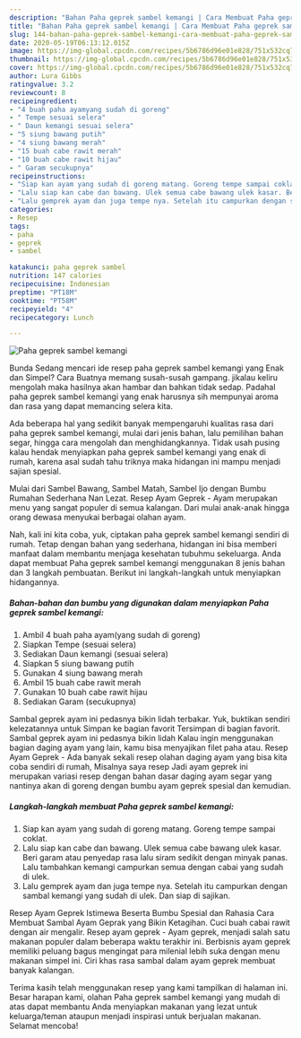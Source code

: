 ```yaml
---
description: "Bahan Paha geprek sambel kemangi | Cara Membuat Paha geprek sambel kemangi Yang Sempurna"
title: "Bahan Paha geprek sambel kemangi | Cara Membuat Paha geprek sambel kemangi Yang Sempurna"
slug: 144-bahan-paha-geprek-sambel-kemangi-cara-membuat-paha-geprek-sambel-kemangi-yang-sempurna
date: 2020-05-19T06:13:12.015Z
image: https://img-global.cpcdn.com/recipes/5b6786d96e01e828/751x532cq70/paha-geprek-sambel-kemangi-foto-resep-utama.jpg
thumbnail: https://img-global.cpcdn.com/recipes/5b6786d96e01e828/751x532cq70/paha-geprek-sambel-kemangi-foto-resep-utama.jpg
cover: https://img-global.cpcdn.com/recipes/5b6786d96e01e828/751x532cq70/paha-geprek-sambel-kemangi-foto-resep-utama.jpg
author: Lura Gibbs
ratingvalue: 3.2
reviewcount: 8
recipeingredient:
- "4 buah paha ayamyang sudah di goreng"
- " Tempe sesuai selera"
- " Daun kemangi sesuai selera"
- "5 siung bawang putih"
- "4 siung bawang merah"
- "15 buah cabe rawit merah"
- "10 buah cabe rawit hijau"
- " Garam secukupnya"
recipeinstructions:
- "Siap kan ayam yang sudah di goreng matang. Goreng tempe sampai coklat."
- "Lalu siap kan cabe dan bawang. Ulek semua cabe bawang ulek kasar. Beri garam atau penyedap rasa lalu siram sedikit dengan minyak panas. Lalu tambahkan kemangi campurkan semua dengan cabai yang sudah di ulek."
- "Lalu gemprek ayam dan juga tempe nya. Setelah itu campurkan dengan sambal kemangi yang sudah di ulek. Dan siap di sajikan."
categories:
- Resep
tags:
- paha
- geprek
- sambel

katakunci: paha geprek sambel 
nutrition: 147 calories
recipecuisine: Indonesian
preptime: "PT18M"
cooktime: "PT58M"
recipeyield: "4"
recipecategory: Lunch

---
```



![Paha geprek sambel kemangi](https://img-global.cpcdn.com/recipes/5b6786d96e01e828/751x532cq70/paha-geprek-sambel-kemangi-foto-resep-utama.jpg)

Bunda Sedang mencari ide resep paha geprek sambel kemangi yang Enak dan Simpel? Cara Buatnya memang susah-susah gampang. jikalau keliru mengolah maka hasilnya akan hambar dan bahkan tidak sedap. Padahal paha geprek sambel kemangi yang enak harusnya sih mempunyai aroma dan rasa yang dapat memancing selera kita.

Ada beberapa hal yang sedikit banyak mempengaruhi kualitas rasa dari paha geprek sambel kemangi, mulai dari jenis bahan, lalu pemilihan bahan segar, hingga cara mengolah dan menghidangkannya. Tidak usah pusing kalau hendak menyiapkan paha geprek sambel kemangi yang enak di rumah, karena asal sudah tahu triknya maka hidangan ini mampu menjadi sajian spesial.

Mulai dari Sambel Bawang, Sambel Matah, Sambel Ijo dengan Bumbu Rumahan Sederhana Nan Lezat. Resep Ayam Geprek - Ayam merupakan menu yang sangat populer di semua kalangan. Dari mulai anak-anak hingga orang dewasa menyukai berbagai olahan ayam.


Nah, kali ini kita coba, yuk, ciptakan paha geprek sambel kemangi sendiri di rumah. Tetap dengan bahan yang sederhana, hidangan ini bisa memberi manfaat dalam membantu menjaga kesehatan tubuhmu sekeluarga. Anda dapat membuat Paha geprek sambel kemangi menggunakan 8 jenis bahan dan 3 langkah pembuatan. Berikut ini langkah-langkah untuk menyiapkan hidangannya.

<!--inarticleads1-->

##### Bahan-bahan dan bumbu yang digunakan dalam menyiapkan Paha geprek sambel kemangi:

1. Ambil 4 buah paha ayam(yang sudah di goreng)
1. Siapkan  Tempe (sesuai selera)
1. Sediakan  Daun kemangi (sesuai selera)
1. Siapkan 5 siung bawang putih
1. Gunakan 4 siung bawang merah
1. Ambil 15 buah cabe rawit merah
1. Gunakan 10 buah cabe rawit hijau
1. Sediakan  Garam (secukupnya)


Sambal geprek ayam ini pedasnya bikin lidah terbakar. Yuk, buktikan sendiri kelezatannya untuk Simpan ke bagian favorit Tersimpan di bagian favorit. Sambal geprek ayam ini pedasnya bikin lidah Kalau ingin menggunakan bagian daging ayam yang lain, kamu bisa menyajikan filet paha atau. Resep Ayam Geprek - Ada banyak sekali resep olahan daging ayam yang bisa kita coba sendiri di rumah, Misalnya saya resep Jadi ayam geprek ini merupakan variasi resep dengan bahan dasar daging ayam segar yang nantinya akan di goreng dengan bumbu ayam geprek spesial dan kemudian. 

<!--inarticleads2-->

##### Langkah-langkah membuat Paha geprek sambel kemangi:

1. Siap kan ayam yang sudah di goreng matang. Goreng tempe sampai coklat.
1. Lalu siap kan cabe dan bawang. Ulek semua cabe bawang ulek kasar. Beri garam atau penyedap rasa lalu siram sedikit dengan minyak panas. Lalu tambahkan kemangi campurkan semua dengan cabai yang sudah di ulek.
1. Lalu gemprek ayam dan juga tempe nya. Setelah itu campurkan dengan sambal kemangi yang sudah di ulek. Dan siap di sajikan.


Resep Ayam Geprek Istimewa Beserta Bumbu Spesial dan Rahasia Cara Membuat Sambal Ayam Geprak yang Bikin Ketagihan. Cuci buah cabai rawit dengan air mengalir. Resep ayam geprek - Ayam geprek, menjadi salah satu makanan populer dalam beberapa waktu terakhir ini. Berbisnis ayam geprek memiliki peluang bagus mengingat para milenial lebih suka dengan menu makanan simpel ini. Ciri khas rasa sambal dalam ayam geprek membuat banyak kalangan. 

Terima kasih telah menggunakan resep yang kami tampilkan di halaman ini. Besar harapan kami, olahan Paha geprek sambel kemangi yang mudah di atas dapat membantu Anda menyiapkan makanan yang lezat untuk keluarga/teman ataupun menjadi inspirasi untuk berjualan makanan. Selamat mencoba!
